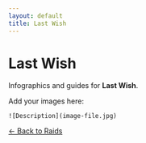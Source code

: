 ```yaml
---
layout: default
title: Last Wish
---
```


<div class="container">
<h1>Last Wish</h1>
<p>Infographics and guides for <strong>Last Wish</strong>.</p>

<p>Add your images here:</p>
<p><code>![Description](image-file.jpg)</code></p>

<p><a href="index.html">← Back to Raids</a></p>
</div>
